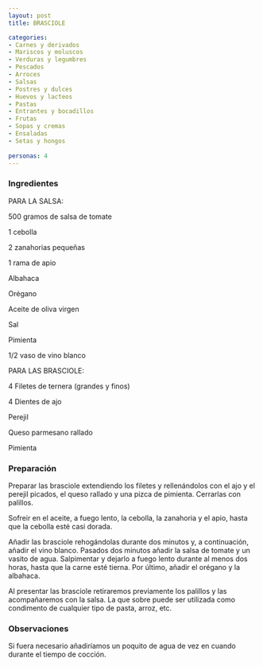 ```yaml
---
layout: post
title: BRASCIOLE

categories:
- Carnes y derivados
- Mariscos y moluscos
- Verduras y legumbres
- Pescados
- Arroces
- Salsas
- Postres y dulces
- Huevos y lacteos
- Pastas
- Entrantes y bocadillos
- Frutas
- Sopas y cremas
- Ensaladas
- Setas y hongos
 
personas: 4 
---
```

<h3>Ingredientes</h3>
PARA LA SALSA:

500 gramos de salsa de tomate

1 cebolla

2 zanahorias pequeñas

1 rama de apio

Albahaca

Orégano

Aceite de oliva virgen

Sal

Pimienta

1/2 vaso de vino blanco

PARA LAS BRASCIOLE:

4 Filetes de ternera (grandes y finos)

4 Dientes de ajo

Perejil

Queso parmesano rallado

Pimienta

<h3>Preparación</h3>
Preparar las brasciole extendiendo los filetes y rellenándolos con el ajo y el perejil picados, el queso rallado y una pizca de pimienta. Cerrarlas con palillos.

Sofreir en el aceite, a fuego lento, la cebolla, la zanahoria y el apio, hasta que la cebolla esté casi dorada.

Añadir las brasciole rehogándolas durante dos minutos y, a continuación, añadir el vino blanco. Pasados dos minutos añadir la salsa de tomate y un vasito de agua. Salpimentar y dejarlo a fuego lento durante al menos dos horas, hasta que la carne esté tierna. Por último, añadir el orégano y la albahaca.

Al presentar las brasciole retiraremos previamente los palillos y las acompañaremos con la salsa. La que sobre puede ser utilizada como condimento de cualquier tipo de pasta, arroz, etc.

<h3>Observaciones</h3>
Si fuera necesario añadiríamos un poquito de agua de vez en cuando durante el tiempo de cocción.

